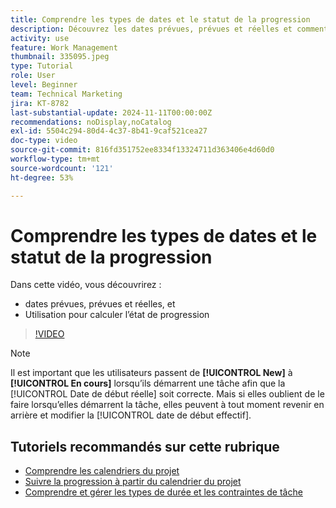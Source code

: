 ```yaml
---
title: Comprendre les types de dates et le statut de la progression
description: Découvrez les dates prévues, prévues et réelles et comment elles sont utilisées pour calculer l’état de progression.
activity: use
feature: Work Management
thumbnail: 335095.jpeg
type: Tutorial
role: User
level: Beginner
team: Technical Marketing
jira: KT-8782
last-substantial-update: 2024-11-11T00:00:00Z
recommendations: noDisplay,noCatalog
exl-id: 5504c294-80d4-4c37-8b41-9caf521cea27
doc-type: video
source-git-commit: 816fd351752ee8334f13324711d363406e4d60d0
workflow-type: tm+mt
source-wordcount: '121'
ht-degree: 53%

---
```


# Comprendre les types de dates et le statut de la progression

Dans cette vidéo, vous découvrirez :

* dates prévues, prévues et réelles, et
* Utilisation pour calculer l’état de progression

>[!VIDEO](https://video.tv.adobe.com/v/335095/?quality=12&learn=on)

>[!NOTE]
>
>Il est important que les utilisateurs passent de **[!UICONTROL New]** à **[!UICONTROL En cours]** lorsqu’ils démarrent une tâche afin que la [!UICONTROL Date de début réelle] soit correcte. Mais si elles oublient de le faire lorsqu’elles démarrent la tâche, elles peuvent à tout moment revenir en arrière et modifier la [!UICONTROL date de début effectif].


## Tutoriels recommandés sur cette rubrique

* [Comprendre les calendriers du projet](/help/manage-work/project-timelines/understand-project-timelines.md)
* [Suivre la progression à partir du calendrier du projet](/help/manage-work/project-timelines/track-work-progress-from-the-project-timeline.md)
* [Comprendre et gérer les types de durée et les contraintes de tâche](/help/manage-work/intermediate-projects/understand-and-manage-duration-types-and-task-constraints.md)

